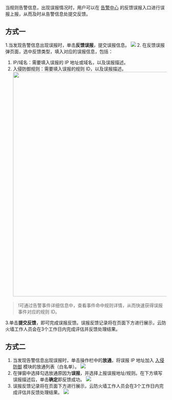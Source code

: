 当规则告警信息，出现误报情况时，用户可以在 [告警中心](https://console.cloud.tencent.com/cfw/warncenter/event) 的反馈误报入口进行误报上报，从而及时从告警信息处提交反馈。

## 方式一
1.当发现告警信息出现误报时，单击**反馈误报**，提交误报信息。
![](https://qcloudimg.tencent-cloud.cn/raw/7c40da56c4f6b71f3dfafb76ca594fde.png)
2. 在反馈误报弹页面，选中反馈类型，填入对应的误报信息，包括：
   1. IP/域名：需要填入误报的 IP 地址或域名，以及误报描述。
   2. 入侵防御规则：需要填入误报的规则 ID，以及误报描述。<br><img src="https://qcloudimg.tencent-cloud.cn/raw/393ec42c6d7297cc88dd3214cf20d453.png" width=700px>
>!可通过告警事件详细信息中，查看事件命中规则详情，从而快速获得误报事件对应的规则 ID。
>
3.单击**提交反馈**，即可完成误报反馈。误报反馈记录将在页面下方进行展示，云防火墙工作人员会在3个工作日内完成评估并反馈处理结果。

## 方式二
1. 当发现告警信息出现误报时，单击操作栏中的**放通**，将误报 IP 地址加入 [入侵防御](https://console.cloud.tencent.com/cfw/ips) 模块的放通列表（白名单）。
![](https://qcloudimg.tencent-cloud.cn/raw/47e24a59cf4428dc07486b5bedf2cb31.png)
2. 在弹窗中选择勾选放通原因为**误报**，并选择上报误报地址/规则。在下方填写误报描述后，单击**确定**即反馈成功。
![](https://qcloudimg.tencent-cloud.cn/raw/4070e52c93d316281958faae5d57cf76.png)
3. 误报反馈记录将在页面下方进行展示，云防火墙工作人员会在3个工作日内完成评估并反馈处理结果。
![](https://qcloudimg.tencent-cloud.cn/raw/206079d2831206ef14228900c55e2866.png)
